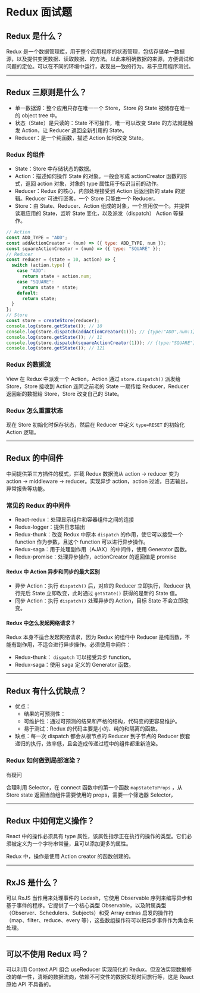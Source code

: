 # Redux 面试题

## Redux 是什么？

Redux 是一个数据管理库，用于整个应用程序的状态管理，包括存储单一数据源，以及提供变更数据、读取数据、的方法。以此来明确数据的来源，方便调试和问题的定位。可以在不同的环境中运行，表现出一致的行为。易于应用程序测试。

---

## Redux 三原则是什么？

- 单一数据源：整个应用只存在唯一一个 Store，Store 的 State 被储存在唯一的 object tree 中。
- 状态（State）是只读的：State 不可操作，唯一可以改变 State 的方法就是触发 Action，让 Reducer 返回全新引用的 State。
- Reducer：是一个纯函数，描述 Action 如何改变 State。

### Redux 的组件

- State：Store 中存储状态的数据。
- Action：描述如何操作 State 的对象。一般会写成 actionCreator 函数的形式，返回 action 对象，对象的 type 属性用于标识当前的动作。
- Reducer：Redux 的核心，内部处理接受到 Action 后返回新的 state 的逻辑。Reducer 可进行嵌套，一个 Store 只能由一个 Reducer。
- Store：由 State、Reducer、Action 组成的对象，一个应用仅一个。并提供读取应用的 State，监听 State 变化，以及派发（dispatch） Action 等操作。

```js
// Action
const ADD_TYPE = "ADD";
const addActionCreator = (num) => ({ type: ADD_TYPE, num });
const squareActionCreator = (num) => ({ type: "SQUARE" });
// Reducer
const reducer = (state = 10, action) => {
  switch (action.type) {
    case "ADD":
      return state + action.num;
    case "SQUARE":
      return state * state;
    default:
      return state;
  }
};
// Store
const store = createStore(reducer);
console.log(store.getState()); // 10
console.log(store.dispatch(addActionCreator(1))); // {type:"ADD",num:1}
console.log(store.getState()); // 11
console.log(store.dispatch(squareActionCreator(1))); // {type:"SQUARE"}
console.log(store.getState()); // 121
```

### Redux 的数据流

View 在 Redux 中派发一个 Action，Action 通过 `store.dispatch()` 派发给 Store，Store 接收到 Action 连同之前老的 State 一期传给 Reducer，Reducer 返回新的数据给 Store，Store 改变自己的 State。

### Redux 怎么重置状态

现在 Store 初始化时保存状态，然后在 Reducer 中定义 `type=RESET` 的初始化 Action 逻辑。

---

## Redux 的中间件

中间提供第三方插件的模式，拦截 Redux 数据流从 action -> reducer 变为 action -> middleware -> reducer。实现异步 action，action 过滤，日志输出，异常报告等功能。

### 常见的 Redux 的中间件

- React-redux：处理显示组件和容器组件之间的连接
- Redux-logger：提供日志输出
- Redux-thunk：改变 Redux 中原本 `dispatch` 的作用，使它可以接受一个 function 作为参数，且这个 function 可以进行异步操作。
- Redux-saga：用于处理副作用（AJAX）的中间件，使用 Generator 函数。
- Redux-promise：处理异步操作，actionCreator 的返回值是 promise

#### Redux 中 Action 异步和同步的最大区别

- 异步 Action：执行 `dispatch()` 后，对应的 Reducer 立即执行，Reducer 执行完后 State 立即改变，此时通过 `getState()` 获得的是新的 State 值。
- 同步 Action：执行 `dispatch()` 处理异步的 Action，目标 State 不会立即改变。

#### Redux 中怎么发起网络请求？

Redux 本身不适合发起网络请求，因为 Redux 的组件中 Reducer 是纯函数，不能有副作用，不适合进行异步操作。必须使用中间件：

- Redux-thunk： `dispatch` 可以接受异步 function。
- Redux-saga：使用 saga 定义的 Generator 函数。

---

## Redux 有什么优缺点？

- 优点：
  - 结果的可预测性：
  - 可维护性：通过可预测的结果和严格的结构，代码变的更容易维护。
  - 易于测试：Redux 的代码主要是小的、纯的和隔离的函数。
- 缺点：每一次 dispatch 都会从根节点的 Reducer 到子节点的 Reducer 嵌套递归的执行，效率低，且会造成传递过程中的组件都重新渲染。

### Redux 如何做到局部渲染？

有疑问

合理利用 Selector，在 connect 函数中的第一个函数 `mapStateToProps` ，从 Store state 返回当前组件需要使用的 props，需要一个筛选器 Selector，

---

## Redux 中如何定义操作？

React 中的操作必须具有 type 属性，该属性指示正在执行的操作的类型。它们必须被定义为一个字符串常量，且可以添加更多的属性。

Redux 中，操作是使用 Action creator 的函数创建的。

---

## RxJS 是什么？

可以 RxJS 当作用来处理事件的 Lodash，它使用 Observable 序列来编写异步和基于事件的程序。它提供了一个核心类型 Observable，以及附属类型（Observer、Schedulers、Subjects）和受 Array extras 启发的操作符（map、filter、reduce、every 等），这些数组操作符可以把异步事件作为集合来处理。

---

## 可以不使用 Redux 吗？

可以利用 Context API 组合 useReducer 实现简化的 Redux。但没法实现数据修改的单一性，清晰的数据流向，依赖不可变性的数据实现时间旅行等，这是 React 原始 API 不具备的。
